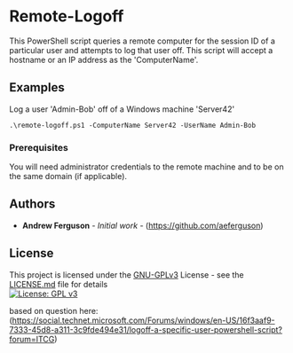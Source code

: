 # Remote-Logoff

This PowerShell script queries a remote computer for the session ID of a particular user and attempts to log that user off.
This script will accept a hostname or an IP address as the 'ComputerName'.


## Examples 
Log a user 'Admin-Bob' off of a Windows machine 'Server42'
```
.\remote-logoff.ps1 -ComputerName Server42 -UserName Admin-Bob
```
### Prerequisites
You will need administrator credentials to the remote machine and to be on the same domain (if applicable).


## Authors

* **Andrew Ferguson** - *Initial work* - (https://github.com/aeferguson)

## License


This project is licensed under the [GNU-GPLv3](https://www.gnu.org/licenses/gpl-3.0) License - see the [LICENSE.md](LICENSE.md) file for details\
[![License: GPL v3](https://img.shields.io/badge/License-GPLv3-blue.svg)](https://www.gnu.org/licenses/gpl-3.0)

based on question here:
(https://social.technet.microsoft.com/Forums/windows/en-US/16f3aaf9-7333-45d8-a311-3c9fde494e31/logoff-a-specific-user-powershell-script?forum=ITCG)

